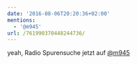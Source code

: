 ```yaml
---
date: '2016-08-06T20:20:36+02:00'
mentions:
  - '@m945'
url: /761990370448244736/
---
```

yeah, Radio Spurensuche jetzt auf [@m945](https://twitter.com/@m945)
